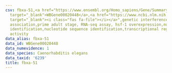 ```yaml
---
csv: fbxa-51,<a href="https://www.ensembl.org/Homo_sapiens/Gene/Summary?db=core;g=WBGene00020448"
  target="_blank">WBGene00020448</a>,<a href="https://www.ncbi.nlm.nih.gov/pubmed/30894454"
  target="_blank"><i class="fas fa-file"></i></a>",genetic interference,functional
  association,prime adult stage, RNA-seq assay, hsf-1 overexpression,nucleotide sequence
  identification,nucleotide sequence identification,transcriptional regulation,up-regulates
  activity
data_alias: fbxa-51
data_id: WBGene00020448
data_numevidence: 1
data_species: Caenorhabditis elegans
data_taxid: '6239'
title: fbxa-51
---
```

